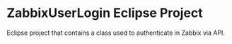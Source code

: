 # ZabbixUserLogin Eclipse Project

Eclipse project that contains a class used to authenticate in Zabbix via API.
